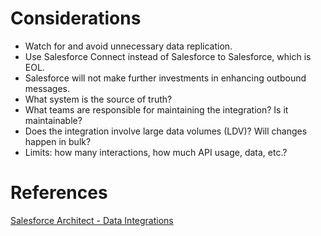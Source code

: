 # Considerations

- Watch for and avoid unnecessary data replication.
- Use Salesforce Connect instead of Salesforce to Salesforce, which is EOL.
- Salesforce will not make further investments in enhancing outbound messages.
- What system is the source of truth?
- What teams are responsible for maintaining the integration? Is it maintainable?
- Does the integration involve large data volumes (LDV)?  Will changes happen in bulk?
- Limits: how many interactions, how much API usage, data, etc.?

# References

[Salesforce Architect - Data Integrations](https://architect.salesforce.com/decision-guides/data-integration)